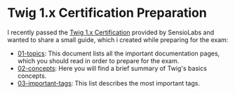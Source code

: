 # Twig 1.x Certification Preparation

I recently passed the [Twig 1.x Certification](https://certification.symfony.com/exams/twig.html) provided by SensioLabs and wanted to share a small guide, which i created while preparing for the exam:

- [01-topics](https://github.com/jschaedl/twig-1.x-certification-preparation/blob/main/01-topics.md): This document lists all the important documentation pages, which you should read in order to prepare for the exam.
- [02-concepts](https://github.com/jschaedl/twig-1.x-certification-preparation/blob/main/02-concepts.md): Here you will find a brief summary of Twig's basics concepts.
- [03-important-tags](https://github.com/jschaedl/twig-1.x-certification-preparation/blob/main/02-important-tags.md): This list describes the most important tags.
